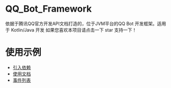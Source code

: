 # QQ_Bot_Framework
依据于腾讯QQ官方开发API文档打造的，位于JVM平台的QQ Bot 开发框架。适用于 Kotlin/Java 开发
如果您喜欢本项目请点击一下 star 支持一下！
# 使用示例
* [引入依赖](docs%2Fdependent.md)
* [使用文档](docs%2Flogin.md)
* [事件列表](docs%2Fevents.md)

